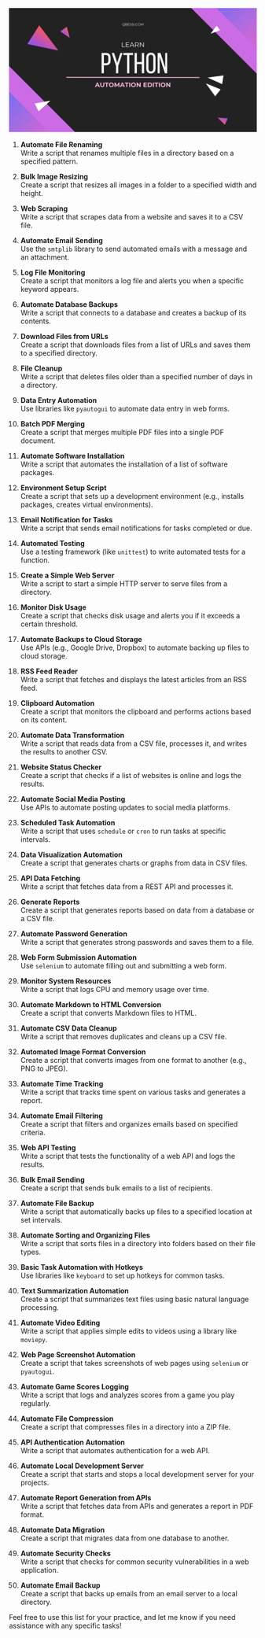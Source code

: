 <a href="https://www.codewars.com/users/qbessi" target="_blank">
  <img src="https://github.com/qbessi/learn-python-automation/blob/main/learn-python.jpg" alt="Learn Python"/>
</a>

1. **Automate File Renaming**  
   Write a script that renames multiple files in a directory based on a specified pattern.

2. **Bulk Image Resizing**  
   Create a script that resizes all images in a folder to a specified width and height.

3. **Web Scraping**  
   Write a script that scrapes data from a website and saves it to a CSV file.

4. **Automate Email Sending**  
   Use the `smtplib` library to send automated emails with a message and an attachment.

5. **Log File Monitoring**  
   Create a script that monitors a log file and alerts you when a specific keyword appears.

6. **Automate Database Backups**  
   Write a script that connects to a database and creates a backup of its contents.

7. **Download Files from URLs**  
   Create a script that downloads files from a list of URLs and saves them to a specified directory.

8. **File Cleanup**  
   Write a script that deletes files older than a specified number of days in a directory.

9. **Data Entry Automation**  
   Use libraries like `pyautogui` to automate data entry in web forms.

10. **Batch PDF Merging**  
    Create a script that merges multiple PDF files into a single PDF document.

11. **Automate Software Installation**  
    Write a script that automates the installation of a list of software packages.

12. **Environment Setup Script**  
    Create a script that sets up a development environment (e.g., installs packages, creates virtual environments).

13. **Email Notification for Tasks**  
    Write a script that sends email notifications for tasks completed or due.

14. **Automated Testing**  
    Use a testing framework (like `unittest`) to write automated tests for a function.

15. **Create a Simple Web Server**  
    Write a script to start a simple HTTP server to serve files from a directory.

16. **Monitor Disk Usage**  
    Create a script that checks disk usage and alerts you if it exceeds a certain threshold.

17. **Automate Backups to Cloud Storage**  
    Use APIs (e.g., Google Drive, Dropbox) to automate backing up files to cloud storage.

18. **RSS Feed Reader**  
    Write a script that fetches and displays the latest articles from an RSS feed.

19. **Clipboard Automation**  
    Create a script that monitors the clipboard and performs actions based on its content.

20. **Automate Data Transformation**  
    Write a script that reads data from a CSV file, processes it, and writes the results to another CSV.

21. **Website Status Checker**  
    Create a script that checks if a list of websites is online and logs the results.

22. **Automate Social Media Posting**  
    Use APIs to automate posting updates to social media platforms.

23. **Scheduled Task Automation**  
    Write a script that uses `schedule` or `cron` to run tasks at specific intervals.

24. **Data Visualization Automation**  
    Create a script that generates charts or graphs from data in CSV files.

25. **API Data Fetching**  
    Write a script that fetches data from a REST API and processes it.

26. **Generate Reports**  
    Create a script that generates reports based on data from a database or a CSV file.

27. **Automate Password Generation**  
    Write a script that generates strong passwords and saves them to a file.

28. **Web Form Submission Automation**  
    Use `selenium` to automate filling out and submitting a web form.

29. **Monitor System Resources**  
    Write a script that logs CPU and memory usage over time.

30. **Automate Markdown to HTML Conversion**  
    Create a script that converts Markdown files to HTML.

31. **Automate CSV Data Cleanup**  
    Write a script that removes duplicates and cleans up a CSV file.

32. **Automated Image Format Conversion**  
    Create a script that converts images from one format to another (e.g., PNG to JPEG).

33. **Automate Time Tracking**  
    Write a script that tracks time spent on various tasks and generates a report.

34. **Automate Email Filtering**  
    Create a script that filters and organizes emails based on specified criteria.

35. **Web API Testing**  
    Write a script that tests the functionality of a web API and logs the results.

36. **Bulk Email Sending**  
    Create a script that sends bulk emails to a list of recipients.

37. **Automate File Backup**  
    Write a script that automatically backs up files to a specified location at set intervals.

38. **Automate Sorting and Organizing Files**  
    Write a script that sorts files in a directory into folders based on their file types.

39. **Basic Task Automation with Hotkeys**  
    Use libraries like `keyboard` to set up hotkeys for common tasks.

40. **Text Summarization Automation**  
    Create a script that summarizes text files using basic natural language processing.

41. **Automate Video Editing**  
    Write a script that applies simple edits to videos using a library like `moviepy`.

42. **Web Page Screenshot Automation**  
    Create a script that takes screenshots of web pages using `selenium` or `pyautogui`.

43. **Automate Game Scores Logging**  
    Write a script that logs and analyzes scores from a game you play regularly.

44. **Automate File Compression**  
    Create a script that compresses files in a directory into a ZIP file.

45. **API Authentication Automation**  
    Write a script that automates authentication for a web API.

46. **Automate Local Development Server**  
    Create a script that starts and stops a local development server for your projects.

47. **Automate Report Generation from APIs**  
    Write a script that fetches data from APIs and generates a report in PDF format.

48. **Automate Data Migration**  
    Create a script that migrates data from one database to another.

49. **Automate Security Checks**  
    Write a script that checks for common security vulnerabilities in a web application.

50. **Automate Email Backup**  
    Create a script that backs up emails from an email server to a local directory.

Feel free to use this list for your practice, and let me know if you need assistance with any specific tasks!
